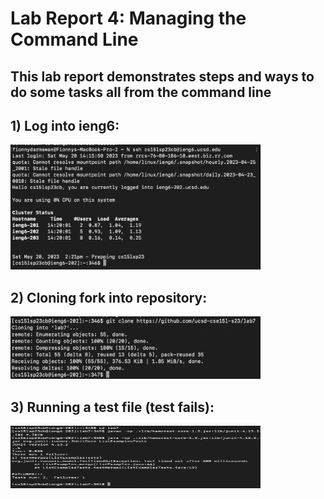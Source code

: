 # Lab Report 4: Managing the Command Line
## This lab report demonstrates steps and ways to do some tasks all from the command line

## 1) Log into ieng6:

<img src="ieng6.png" width="400" height="200">

## 2) Cloning fork into repository:

<img src="clonefork.png" width="400" height="100">

## 3) Running a test file (test fails):

<img src="runTestFail.png" width="400" height="100">
